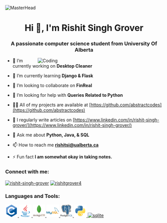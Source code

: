 ![MasterHead](https://media.licdn.com/dms/image/C4E16AQGlpcWAfk9gFw/profile-displaybackgroundimage-shrink_350_1400/0/1640405542973?e=1717027200&v=beta&t=AlYVYEBm5qWypXY45S310XIgDnGbf5cGpVyZjATn2uM)
<h1 align="center">Hi 👋, I'm Rishit Singh Grover</h1>
<h3 align="center">A passionate computer science student from University Of Alberta</h3>
<img align="right" alt="Coding" width="400" src="https://drive.google.com/file/d/1_7SLBymDaSk7aWK1cwUdK9hCkHFemOJF/view?usp=sharing">

- 🔭 I’m currently working on **Desktop Cleaner**

- 🌱 I’m currently learning **Django & Flask**

- 👯 I’m looking to collaborate on **FinReal**

- 🤝 I’m looking for help with **Queries Related to Python**

- 👨‍💻 All of my projects are available at [https://github.com/abstractcodes](https://github.com/abstractcodes)

- 📝 I regularly write articles on [https://www.linkedin.com/in/rishit-singh-grover/](https://www.linkedin.com/in/rishit-singh-grover/)

- 💬 Ask me about **Python, Java, & SQL**

- 📫 How to reach me **rishitsi@ualberta.ca**

- ⚡ Fun fact **I am somewhat okay in taking notes.**

<h3 align="left">Connect with me:</h3>
<p align="left">
<a href="https://linkedin.com/in/rishit-singh-grover" target="blank"><img align="center" src="https://raw.githubusercontent.com/rahuldkjain/github-profile-readme-generator/master/src/images/icons/Social/linked-in-alt.svg" alt="rishit-singh-grover" height="30" width="40" /></a>
<a href="https://www.leetcode.com/rishitgrover4" target="blank"><img align="center" src="https://raw.githubusercontent.com/rahuldkjain/github-profile-readme-generator/master/src/images/icons/Social/leet-code.svg" alt="rishitgrover4" height="30" width="40" /></a>
</p>

<h3 align="left">Languages and Tools:</h3>
<p align="left"> <a href="https://www.cprogramming.com/" target="_blank" rel="noreferrer"> <img src="https://raw.githubusercontent.com/devicons/devicon/master/icons/c/c-original.svg" alt="c" width="40" height="40"/> </a> <a href="https://www.java.com" target="_blank" rel="noreferrer"> <img src="https://raw.githubusercontent.com/devicons/devicon/master/icons/java/java-original.svg" alt="java" width="40" height="40"/> </a> <a href="https://www.mongodb.com/" target="_blank" rel="noreferrer"> <img src="https://raw.githubusercontent.com/devicons/devicon/master/icons/mongodb/mongodb-original-wordmark.svg" alt="mongodb" width="40" height="40"/> </a> <a href="https://www.mysql.com/" target="_blank" rel="noreferrer"> <img src="https://raw.githubusercontent.com/devicons/devicon/master/icons/mysql/mysql-original-wordmark.svg" alt="mysql" width="40" height="40"/> </a> <a href="https://www.postgresql.org" target="_blank" rel="noreferrer"> <img src="https://raw.githubusercontent.com/devicons/devicon/master/icons/postgresql/postgresql-original-wordmark.svg" alt="postgresql" width="40" height="40"/> </a> <a href="https://www.python.org" target="_blank" rel="noreferrer"> <img src="https://raw.githubusercontent.com/devicons/devicon/master/icons/python/python-original.svg" alt="python" width="40" height="40"/> </a> <a href="https://www.sqlite.org/" target="_blank" rel="noreferrer"> <img src="https://www.vectorlogo.zone/logos/sqlite/sqlite-icon.svg" alt="sqlite" width="40" height="40"/> </a> </p>
